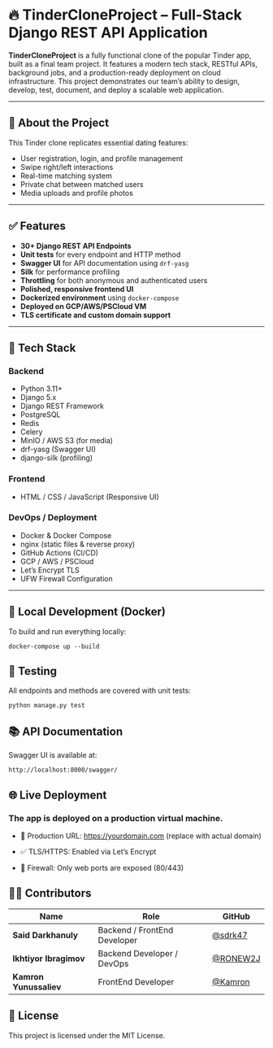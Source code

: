 # 🔥 TinderCloneProject – Full-Stack Django REST API Application

**TinderCloneProject** is a fully functional clone of the popular Tinder app, built as a final team project. It features a modern tech stack, RESTful APIs, background jobs, and a production-ready deployment on cloud infrastructure. This project demonstrates our team’s ability to design, develop, test, document, and deploy a scalable web application.

---

## 📱 About the Project

This Tinder clone replicates essential dating features:
- User registration, login, and profile management
- Swipe right/left interactions
- Real-time matching system
- Private chat between matched users
- Media uploads and profile photos

---

## ✅ Features

- **30+ Django REST API Endpoints**
- **Unit tests** for every endpoint and HTTP method
- **Swagger UI** for API documentation using `drf-yasg`
- **Silk** for performance profiling
- **Throttling** for both anonymous and authenticated users
- **Polished, responsive frontend UI**
- **Dockerized environment** using `docker-compose`
- **Deployed on GCP/AWS/PSCloud VM**
- **TLS certificate and custom domain support**

---

## 🧱 Tech Stack

### Backend
- Python 3.11+
- Django 5.x
- Django REST Framework
- PostgreSQL
- Redis
- Celery
- MinIO / AWS S3 (for media)
- drf-yasg (Swagger UI)
- django-silk (profiling)

### Frontend
- HTML / CSS / JavaScript (Responsive UI)

### DevOps / Deployment
- Docker & Docker Compose
- nginx (static files & reverse proxy)
- GitHub Actions (CI/CD)
- GCP / AWS / PSCloud
- Let’s Encrypt TLS
- UFW Firewall Configuration

---

## 🐳 Local Development (Docker)

To build and run everything locally:

``
  docker-compose up --build
``

## 🧪 Testing
All endpoints and methods are covered with unit tests:

``
 python manage.py test
``

## 📚 API Documentation
Swagger UI is available at:

``
  http://localhost:8000/swagger/
``

## 🌐 Live Deployment

### The app is deployed on a production virtual machine.

 * 🔗 Production URL: https://yourdomain.com (replace with actual domain)

 * ✅ TLS/HTTPS: Enabled via Let’s Encrypt

 * 🔐 Firewall: Only web ports are exposed (80/443)

## 👨‍💻 Contributors

| Name                   | Role                         | GitHub                         |
|------------------------|------------------------------|--------------------------------|
| **Said Darkhanuly**    | Backend / FrontEnd Developer | [@sdrk47](https://github.com/sdrk47) |
| **Ikhtiyor Ibragimov** | Backend Developer / DevOps   | [@RONEW2J](https://github.com/RONEW2J) |
| **Kamron Yunussaliev**| FrontEnd Developer         | [@Kamron](https://github.com/kamron683) |

## 📄 License

This project is licensed under the MIT License.


